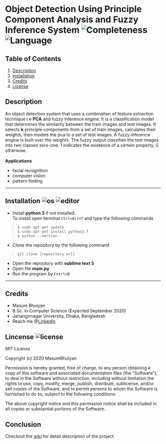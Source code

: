 # Object Detection Using Principle Component Analysis and Fuzzy Inference System ![Completeness](https://img.shields.io/badge/completeness-0.6-green.svg) ![Language](https://img.shields.io/badge/python-3.7-blue.svg)

## Table of Contents
1. [ Description ](#description)
2. [ Installation ](#installation)
3. [ Credits ](#credits)
4. [ License ](#license)

<a name="description"></a>
## Description
An object detection system that uses a combination of feature extraction technique i.e **PCA** and fuzzy inference engine. It is a classification model that determines the similarity between the train images and test images. It selects **k** principle components from a set of train images, calculates their weights, then models the pca to a set of test images. A fuzzy inference engine is built over the weights. The fuzzy output classifies the test images into two classes zero-one. 1 indicates the existence of a certein property, 0 otherwise. <br><br>
**Applications**
* facial recognition
* computer vision
* pattern finding
---
<a name="installation"></a>
## Installation ![os](https://img.shields.io/badge/os-linux-orange) ![editor](https://img.shields.io/badge/sublime_text-3-blue)
* Install **python 3** if not installed. <br>
To install open terminal `Ctrl+Alt+T` and type the following commands<br>
> `$ sudo apt-get update` <br>
> `$ sudo apt-get install python3.7` <br>
> `$ python --version` <br>
* Clone the repository by the following command <br>
> `git clone [repository url]` <br>
* Open the repository with **sublime text 3**
* Open file **__main__.py** <br> 
* Run the program by `Cntrl+B` <br>
---
<a name="credits"></a>
## Credits
- Masum Bhuiyan
- B.Sc. in Computer Science (Expected September 2020)
- Jahangirnagar University, Dhaka, Bangladesh
- Reach me @[LinkedIn](https://www.linkedin.com/in/masumbhuiyan577/)
<a name="license"></a>
## Lincense ![license](https://img.shields.io/badge/license-MIT-green) <br>
MIT License

Copyright (c) 2020 MasumBhuiyan

Permission is hereby granted, free of charge, to any person obtaining a copy
of this software and associated documentation files (the "Software"), to deal
in the Software without restriction, including without limitation the rights
to use, copy, modify, merge, publish, distribute, sublicense, and/or sell
copies of the Software, and to permit persons to whom the Software is
furnished to do so, subject to the following conditions:

The above copyright notice and this permission notice shall be included in all
copies or substantial portions of the Software.
<a name="conclusion"></a>
## Conclusion
Checkout the [wiki](https://www.demo.com) for detail description of the project.
